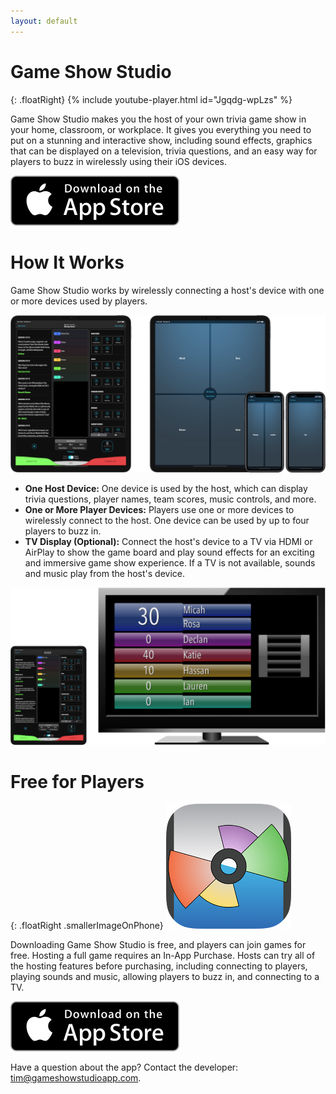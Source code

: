 ```yaml
---
layout: default
---
```


# Game Show Studio

{: .floatRight}
{% include youtube-player.html id="Jgqdg-wpLzs" %}

Game Show Studio makes you the host of your own trivia game show in your home, classroom, or workplace. It gives you everything you need to put on a stunning and interactive show, including sound effects, graphics that can be displayed on a television, trivia questions, and an easy way for players to buzz in wirelessly using their iOS devices.

[![download on the app store](images/appstorebadge.svg)](https://itunes.apple.com/us/app/game-show-studio/id924249807?ls=1&mt=8)

# How It Works

Game Show Studio works by wirelessly connecting a host's device with one or more devices used by players.

![host and players](/images/host-and-players-pad-w1200.png)

* **One Host Device:** One device is used by the host, which can display trivia questions, player names, team scores, music controls, and more.
* **One or More Player Devices:** Players use one or more devices to wirelessly connect to the host. One device can be used by up to four players to buzz in.
* **TV Display (Optional):** Connect the host's device to a TV via HDMI or AirPlay to show the game board and play sound effects for an exciting and immersive game show experience. If a TV is not available, sounds and music play from the host's device.

![host connected to TV](/images/host-and-tv-pad-w1200.png)

# Free for Players

{: .floatRight .smallerImageOnPhone}
![game-show-studio-app-icon](/images/gss-rounded-icon-200.png)

Downloading Game Show Studio is free, and players can join games for free. Hosting a full game requires an In-App Purchase. Hosts can try all of the hosting features before purchasing, including connecting to players, playing sounds and music, allowing players to buzz in, and connecting to a TV.

[![download on the app store](images/appstorebadge.svg)](https://itunes.apple.com/us/app/game-show-studio/id924249807?ls=1&mt=8)

Have a question about the app? Contact the developer: [tim@gameshowstudioapp.com](mailto:tim@gameshowstudioapp.com).
